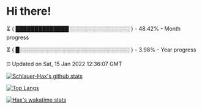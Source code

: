 # Hi there!

⏳ { ██████████████░░░░░░░░░░░░░░░░ } - 48.42% - Month progress

⏳ { █░░░░░░░░░░░░░░░░░░░░░░░░░░░░░ } - 3.98% - Year progress

⏰ Updated on Sat, 15 Jan 2022 12:36:07 GMT


[![Schlauer-Hax's github stats](https://github-readme-stats.vercel.app/api?username=Schlauer-Hax&show_icons=true&theme=dark&count_private=true)](https://github.com/Schlauer-Hax)


[![Top Langs](https://github-readme-stats.vercel.app/api/top-langs/?username=Schlauer-Hax&layout=compact&theme=dark)](https://github.com/Schlauer-Hax?tab=repositories)


[![Hax's wakatime stats](https://github-readme-stats.vercel.app/api/wakatime?username=Hax&theme=dark)](https://wakatime.com/@Hax)


